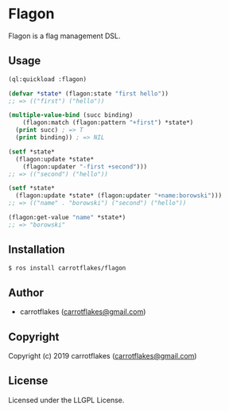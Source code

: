 # Flagon
Flagon is a flag management DSL.

## Usage
``` lisp
(ql:quickload :flagon)

(defvar *state* (flagon:state "first hello"))
;; => (("first") ("hello"))

(multiple-value-bind (succ binding)
    (flagon:match (flagon:pattern "+first") *state*)
  (print succ) ; => T
  (print binding)) ; => NIL

(setf *state*
  (flagon:update *state*
    (flagon:updater "-first +second")))
;; => (("second") ("hello"))

(setf *state*
  (flagon:update *state* (flagon:updater "+name:borowski")))
;; => (("name" . "borowski") ("second") ("hello"))

(flagon:get-value "name" *state*)
;; => "borowski"
```

## Installation
``` sh
$ ros install carrotflakes/flagon
```

## Author

* carrotflakes (carrotflakes@gmail.com)

## Copyright

Copyright (c) 2019 carrotflakes (carrotflakes@gmail.com)

## License

Licensed under the LLGPL License.
